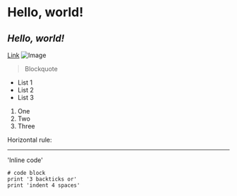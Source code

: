 # __Hello, world!__
## _Hello, world!_
[Link](https://joh048.github.io/cse15l-lab-reports/index.html)
![Image](http://url/a.png)

> Blockquote

* List 1
* List 2
* List 3

1. One
2. Two
3. Three

Horizontal rule: 
___

'Inline code'

```
# code block
print '3 backticks or'
print 'indent 4 spaces'
```

